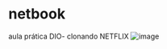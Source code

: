 # netbook
aula prática DIO- clonando NETFLIX
![image](https://user-images.githubusercontent.com/88039867/151292479-e7dadb58-3275-47d1-8fd9-b082966aa393.png)
